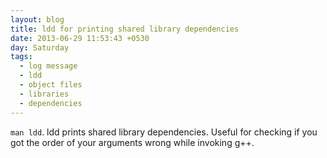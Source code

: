 ```yaml
---
layout: blog
title: ldd for printing shared library dependencies
date: 2013-06-29 11:53:43 +0530
day: Saturday
tags:
  - log message
  - ldd
  - object files
  - libraries
  - dependencies
---
```


`man ldd`. ldd prints shared library dependencies. Useful for checking if you got the order of your arguments wrong while invoking g++.
